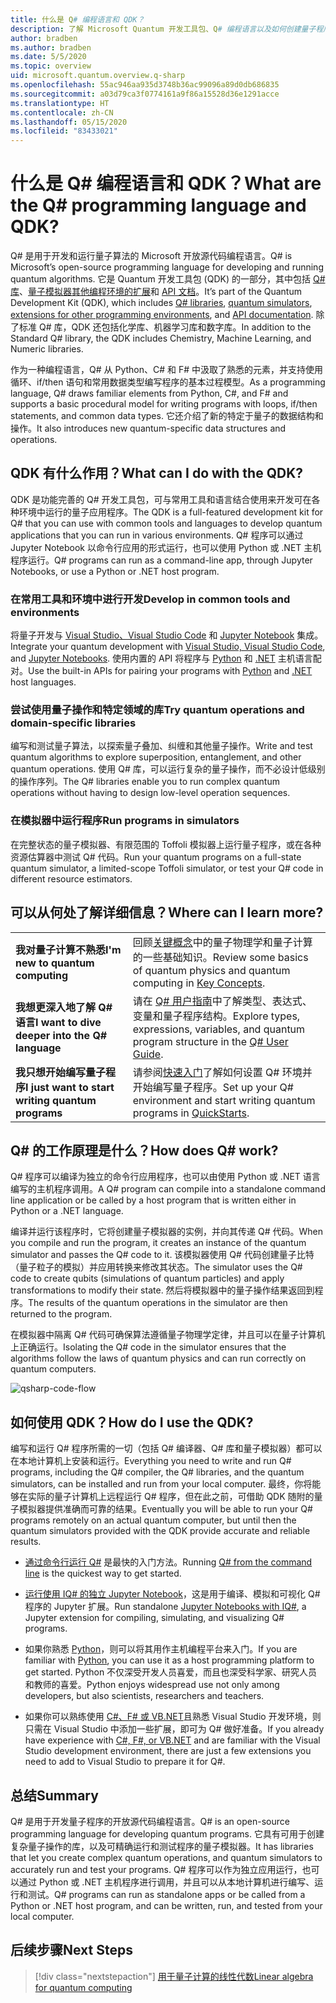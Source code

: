 ```yaml
---
title: 什么是 Q# 编程语言和 QDK？
description: 了解 Microsoft Quantum 开发工具包、Q# 编程语言以及如何创建量子程序。
author: bradben
ms.author: bradben
ms.date: 5/5/2020
ms.topic: overview
uid: microsoft.quantum.overview.q-sharp
ms.openlocfilehash: 55ac946aa935d3748b36ac99096a89d0db686835
ms.sourcegitcommit: a03d79ca3f0774161a9f86a15528d36e1291acce
ms.translationtype: HT
ms.contentlocale: zh-CN
ms.lasthandoff: 05/15/2020
ms.locfileid: "83433021"
---
```

# <a name="what-are-the-q-programming-language-and-qdk"></a><span data-ttu-id="92d74-103">什么是 Q# 编程语言和 QDK？</span><span class="sxs-lookup"><span data-stu-id="92d74-103">What are the Q# programming language and QDK?</span></span>

<span data-ttu-id="92d74-104">Q# 是用于开发和运行量子算法的 Microsoft 开放源代码编程语言。</span><span class="sxs-lookup"><span data-stu-id="92d74-104">Q# is Microsoft’s open-source programming language for developing and running quantum algorithms.</span></span> <span data-ttu-id="92d74-105">它是 Quantum 开发工具包 (QDK) 的一部分，其中包括 [Q# 库](xref:microsoft.quantum.libraries)、[量子模拟器](xref:microsoft.quantum.machines)[其他编程环境的扩展](xref:microsoft.quantum.install)和 [API 文档](xref:microsoft.quantum.standardlibsintro)。</span><span class="sxs-lookup"><span data-stu-id="92d74-105">It’s part of the Quantum Development Kit (QDK), which includes [Q# libraries](xref:microsoft.quantum.libraries), [quantum simulators](xref:microsoft.quantum.machines), [extensions for other programming environments](xref:microsoft.quantum.install), and [API documentation](xref:microsoft.quantum.standardlibsintro).</span></span> <span data-ttu-id="92d74-106">除了标准 Q# 库，QDK 还包括化学库、机器学习库和数字库。</span><span class="sxs-lookup"><span data-stu-id="92d74-106">In addition to the Standard Q# library, the QDK includes Chemistry, Machine Learning, and Numeric libraries.</span></span>

<span data-ttu-id="92d74-107">作为一种编程语言，Q# 从 Python、C# 和 F# 中汲取了熟悉的元素，并支持使用循环、if/then 语句和常用数据类型编写程序的基本过程模型。</span><span class="sxs-lookup"><span data-stu-id="92d74-107">As a programming language, Q# draws familiar elements from Python, C#, and F# and supports a basic procedural model for writing programs with loops, if/then statements, and common data types.</span></span> <span data-ttu-id="92d74-108">它还介绍了新的特定于量子的数据结构和操作。</span><span class="sxs-lookup"><span data-stu-id="92d74-108">It also introduces new quantum-specific data structures and operations.</span></span>

## <a name="what-can-i-do-with-the-qdk"></a><span data-ttu-id="92d74-109">QDK 有什么作用？</span><span class="sxs-lookup"><span data-stu-id="92d74-109">What can I do with the QDK?</span></span>

<span data-ttu-id="92d74-110">QDK 是功能完善的 Q# 开发工具包，可与常用工具和语言结合使用来开发可在各种环境中运行的量子应用程序。</span><span class="sxs-lookup"><span data-stu-id="92d74-110">The QDK is a full-featured development kit for Q# that you can use with common tools and languages to develop quantum applications that you can run in various environments.</span></span> <span data-ttu-id="92d74-111">Q# 程序可以通过 Jupyter Notebook 以命令行应用的形式运行，也可以使用 Python 或 .NET 主机程序运行。</span><span class="sxs-lookup"><span data-stu-id="92d74-111">Q# programs can run as a command-line app, through Jupyter Notebooks, or use a Python or .NET host program.</span></span>

### <a name="develop-in-common-tools-and-environments"></a><span data-ttu-id="92d74-112">在常用工具和环境中进行开发</span><span class="sxs-lookup"><span data-stu-id="92d74-112">Develop in common tools and environments</span></span>

<span data-ttu-id="92d74-113">将量子开发与 [Visual Studio、Visual Studio Code](xref:microsoft.quantum.install.standalone) 和 [Jupyter Notebook](xref:microsoft.quantum.install.jupyter) 集成。</span><span class="sxs-lookup"><span data-stu-id="92d74-113">Integrate your quantum development with [Visual Studio, Visual Studio Code](xref:microsoft.quantum.install.standalone), and [Jupyter Notebooks](xref:microsoft.quantum.install.jupyter).</span></span> <span data-ttu-id="92d74-114">使用内置的 API 将程序与 [Python](xref:microsoft.quantum.install.python) 和 [.NET](xref:microsoft.quantum.install.cs) 主机语言配对。</span><span class="sxs-lookup"><span data-stu-id="92d74-114">Use the built-in APIs for pairing your programs with [Python](xref:microsoft.quantum.install.python) and [.NET](xref:microsoft.quantum.install.cs) host languages.</span></span>

### <a name="try-quantum-operations-and-domain-specific-libraries"></a><span data-ttu-id="92d74-115">尝试使用量子操作和特定领域的库</span><span class="sxs-lookup"><span data-stu-id="92d74-115">Try quantum operations and domain-specific libraries</span></span>

<span data-ttu-id="92d74-116">编写和测试量子算法，以探索量子叠加、纠缠和其他量子操作。</span><span class="sxs-lookup"><span data-stu-id="92d74-116">Write and test quantum algorithms to explore superposition, entanglement, and other quantum operations.</span></span> <span data-ttu-id="92d74-117">使用 Q# 库，可以运行复杂的量子操作，而不必设计低级别的操作序列。</span><span class="sxs-lookup"><span data-stu-id="92d74-117">The Q# libraries enable you to run complex quantum operations without having to design low-level operation sequences.</span></span>

### <a name="run-programs-in-simulators"></a><span data-ttu-id="92d74-118">在模拟器中运行程序</span><span class="sxs-lookup"><span data-stu-id="92d74-118">Run programs in simulators</span></span>

<span data-ttu-id="92d74-119">在完整状态的量子模拟器、有限范围的 Toffoli 模拟器上运行量子程序，或在各种资源估算器中测试 Q# 代码。</span><span class="sxs-lookup"><span data-stu-id="92d74-119">Run your quantum programs on a full-state quantum simulator, a limited-scope Toffoli simulator, or test your Q# code in different resource estimators.</span></span> 

## <a name="where-can-i-learn-more"></a><span data-ttu-id="92d74-120">可以从何处了解详细信息？</span><span class="sxs-lookup"><span data-stu-id="92d74-120">Where can I learn more?</span></span>

|||
| ---- | ---- |
| <span data-ttu-id="92d74-121">**我对量子计算不熟悉**</span><span class="sxs-lookup"><span data-stu-id="92d74-121">**I'm new to quantum computing**</span></span> | <span data-ttu-id="92d74-122">回顾[关键概念](xref:microsoft.quantum.overview.understanding)中的量子物理学和量子计算的一些基础知识。</span><span class="sxs-lookup"><span data-stu-id="92d74-122">Review some basics of quantum physics and quantum computing in [Key Concepts](xref:microsoft.quantum.overview.understanding).</span></span>|
| <span data-ttu-id="92d74-123">**我想更深入地了解 Q# 语言**</span><span class="sxs-lookup"><span data-stu-id="92d74-123">**I want to dive deeper into the Q# language**</span></span> | <span data-ttu-id="92d74-124">请在 [Q# 用户指南](xref:microsoft.quantum.guide)中了解类型、表达式、变量和量子程序结构。</span><span class="sxs-lookup"><span data-stu-id="92d74-124">Explore types, expressions, variables, and quantum program structure in the [Q# User Guide](xref:microsoft.quantum.guide).</span></span>|
| <span data-ttu-id="92d74-125">**我只想开始编写量子程序**</span><span class="sxs-lookup"><span data-stu-id="92d74-125">**I just want to start writing quantum programs**</span></span> | <span data-ttu-id="92d74-126">请参阅[快速入门](xref:microsoft.quantum.install)了解如何设置 Q# 环境并开始编写量子程序。</span><span class="sxs-lookup"><span data-stu-id="92d74-126">Set up your Q# environment and start writing quantum programs in [QuickStarts](xref:microsoft.quantum.install).</span></span>|

## <a name="how-does-q-work"></a><span data-ttu-id="92d74-127">Q# 的工作原理是什么？</span><span class="sxs-lookup"><span data-stu-id="92d74-127">How does Q# work?</span></span>

<span data-ttu-id="92d74-128">Q# 程序可以编译为独立的命令行应用程序，也可以由使用 Python 或 .NET 语言编写的主机程序调用。</span><span class="sxs-lookup"><span data-stu-id="92d74-128">A Q# program can compile into a standalone command line application or be called by a host program that is written either in Python or a .NET language.</span></span>

<span data-ttu-id="92d74-129">编译并运行该程序时，它将创建量子模拟器的实例，并向其传递 Q# 代码。</span><span class="sxs-lookup"><span data-stu-id="92d74-129">When you compile and run the program, it creates an instance of the quantum simulator and passes the Q# code to it.</span></span> <span data-ttu-id="92d74-130">该模拟器使用 Q# 代码创建量子比特（量子粒子的模拟）并应用转换来修改其状态。</span><span class="sxs-lookup"><span data-stu-id="92d74-130">The simulator uses the Q# code to create qubits (simulations of quantum particles) and apply transformations to modify their state.</span></span> <span data-ttu-id="92d74-131">然后将模拟器中的量子操作结果返回到程序。</span><span class="sxs-lookup"><span data-stu-id="92d74-131">The results of the quantum operations in the simulator are then returned to the program.</span></span>  

<span data-ttu-id="92d74-132">在模拟器中隔离 Q# 代码可确保算法遵循量子物理学定律，并且可以在量子计算机上正确运行。</span><span class="sxs-lookup"><span data-stu-id="92d74-132">Isolating the Q# code in the simulator ensures that the algorithms follow the laws of quantum physics and can run correctly on quantum computers.</span></span>

![qsharp-code-flow](~/media/qsharp-code-flow.png)

## <a name="how-do-i-use-the-qdk"></a><span data-ttu-id="92d74-134">如何使用 QDK？</span><span class="sxs-lookup"><span data-stu-id="92d74-134">How do I use the QDK?</span></span>

<span data-ttu-id="92d74-135">编写和运行 Q# 程序所需的一切（包括 Q# 编译器、Q# 库和量子模拟器）都可以在本地计算机上安装和运行。</span><span class="sxs-lookup"><span data-stu-id="92d74-135">Everything you need to write and run Q# programs, including the Q# compiler, the Q# libraries, and the quantum simulators, can be installed and run from your local computer.</span></span> <span data-ttu-id="92d74-136">最终，你将能够在实际的量子计算机上远程运行 Q# 程序，但在此之前，可借助 QDK 随附的量子模拟器提供准确而可靠的结果。</span><span class="sxs-lookup"><span data-stu-id="92d74-136">Eventually you will be able to run your Q# programs remotely on an actual quantum computer, but until then the quantum simulators provided with the QDK provide accurate and reliable results.</span></span>

- <span data-ttu-id="92d74-137">[通过命令行运行 Q#](xref:microsoft.quantum.install.standalone) 是最快的入门方法。</span><span class="sxs-lookup"><span data-stu-id="92d74-137">Running [Q# from the command line](xref:microsoft.quantum.install.standalone) is the quickest way to get started.</span></span>

- <span data-ttu-id="92d74-138">[运行使用 IQ# 的独立 Jupyter Notebook](xref:microsoft.quantum.install.jupyter)，这是用于编译、模拟和可视化 Q# 程序的 Jupyter 扩展。</span><span class="sxs-lookup"><span data-stu-id="92d74-138">Run standalone [Jupyter Notebooks with IQ#](xref:microsoft.quantum.install.jupyter), a Jupyter extension for compiling, simulating, and visualizing Q# programs.</span></span>

- <span data-ttu-id="92d74-139">如果你熟悉 [Python](xref:microsoft.quantum.install.python)，则可以将其用作主机编程平台来入门。</span><span class="sxs-lookup"><span data-stu-id="92d74-139">If you are familiar with [Python](xref:microsoft.quantum.install.python), you can use it as a host programming platform to get started.</span></span> <span data-ttu-id="92d74-140">Python 不仅深受开发人员喜爱，而且也深受科学家、研究人员和教师的喜爱。</span><span class="sxs-lookup"><span data-stu-id="92d74-140">Python enjoys widespread use not only among developers, but also scientists, researchers and teachers.</span></span>

- <span data-ttu-id="92d74-141">如果你可以熟练使用 [C#、F# 或 VB.NET](xref:microsoft.quantum.install.cs)且熟悉 Visual Studio 开发环境，则只需在 Visual Studio 中添加一些扩展，即可为 Q# 做好准备。</span><span class="sxs-lookup"><span data-stu-id="92d74-141">If you already have experience with [C#, F#, or VB.NET](xref:microsoft.quantum.install.cs) and are familiar with the Visual Studio development environment, there are just a few extensions you need to add to Visual Studio to prepare it for Q#.</span></span>  

## <a name="summary"></a><span data-ttu-id="92d74-142">总结</span><span class="sxs-lookup"><span data-stu-id="92d74-142">Summary</span></span>

<span data-ttu-id="92d74-143">Q# 是用于开发量子程序的开放源代码编程语言。</span><span class="sxs-lookup"><span data-stu-id="92d74-143">Q# is an open-source programming language for developing quantum programs.</span></span> <span data-ttu-id="92d74-144">它具有可用于创建复杂量子操作的库，以及可精确运行和测试程序的量子模拟器。</span><span class="sxs-lookup"><span data-stu-id="92d74-144">It has libraries that let you create complex quantum operations, and quantum simulators to accurately run and test your programs.</span></span> <span data-ttu-id="92d74-145">Q# 程序可以作为独立应用运行，也可以通过 Python 或 .NET 主机程序进行调用，并且可以从本地计算机进行编写、运行和测试。</span><span class="sxs-lookup"><span data-stu-id="92d74-145">Q# programs can run as standalone apps or be called from a Python or .NET host program, and can be written, run, and tested from your local computer.</span></span>

## <a name="next-steps"></a><span data-ttu-id="92d74-146">后续步骤</span><span class="sxs-lookup"><span data-stu-id="92d74-146">Next Steps</span></span>

> [!div class="nextstepaction"]
> [<span data-ttu-id="92d74-147">用于量子计算的线性代数</span><span class="sxs-lookup"><span data-stu-id="92d74-147">Linear algebra for quantum computing</span></span>](xref:microsoft.quantum.overview.algebra)
